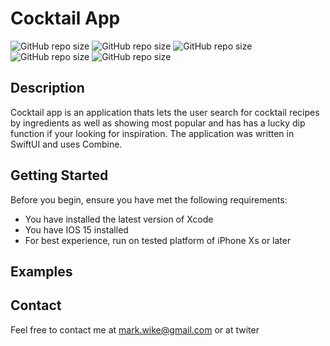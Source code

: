# Cocktail App
![GitHub repo size](https://img.shields.io/badge/Swift-5.0-yellow)  ![GitHub repo size](https://img.shields.io/badge/Xcode-13.3.1%20-blue) ![GitHub repo size](https://img.shields.io/badge/IOS-15.6-green) ![GitHub repo size](https://img.shields.io/badge/SwiftUI-3.0-orange) ![GitHub repo size](https://img.shields.io/twitter/follow/markwike?style=social)


## Description

Cocktail app is an application thats lets the user search for cocktail recipes by ingredients as well as showing most popular and has has a lucky dip function if your looking for inspiration. 
 The application was written in SwiftUI and uses Combine.  

## Getting Started

Before you begin, ensure you have met the following requirements:
  * You have installed the latest version of Xcode
  * You have IOS 15 installed
  * For best experience, run on tested platform of iPhone Xs or later

## Examples



## Contact
Feel free to contact me at mark.wike@gmail.com or at twiter


